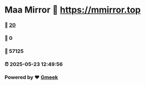 # Maa Mirror :link: https://mmirror.top 
### :page_facing_up: [20](https://mmirror.top/tag.html) 
### :speech_balloon: 0 
### :hibiscus: 57125 
### :alarm_clock: 2025-05-23 12:49:56 
### Powered by :heart: [Gmeek](https://github.com/Meekdai/Gmeek)
